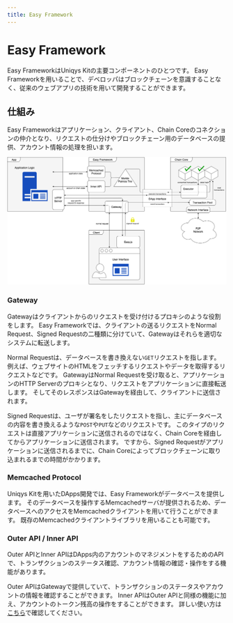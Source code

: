 ```yaml
---
title: Easy Framework
---
```


# Easy Framework

Easy FrameworkはUniqys Kitの主要コンポーネントのひとつです。
Easy Frameworkを用いることで、デベロッパはブロックチェーンを意識することなく、従来のウェブアプリの技術を用いて開発することができます。

## 仕組み

Easy Frameworkはアプリケーション、クライアント、Chain Coreのコネクションの仲介となり、リクエストの仕分けやブロックチェーン用のデータベースの提供、アカウント情報の処理を担います。

![Uniqys Overview](/uniqys-overview.png)

### Gateway

Gatewayはクライアントからのリクエストを受け付けるプロキシのような役割をします。
Easy Frameworkでは、クライアントの送るリクエストをNormal Request、Signed Requestの二種類に分けていて、Gatewayはそれらを適切なシステムに転送します。

Normal Requestは、データベースを書き換えない`GET`リクエストを指します。
例えば、ウェブサイトのHTMLをフェッチするリクエストやデータを取得するリクエストなどです。
GatewayはNormal Requestを受け取ると、アプリケーションのHTTP Serverのプロキシとなり、リクエストをアプリケーションに直接転送します。
そしてそのレスポンスはGatewayを経由して、クライアントに送信されます。

Signed Requestは、ユーザが署名をしたリクエストを指し、主にデータベースの内容を書き換えるような`POST`や`PUT`などのリクエストです。
このタイプのリクエストは直接アプリケーションに送信されるのではなく、Chain Coreを経由してからアプリケーションに送信されます。
ですから、Signed Requestがアプリケーションに送信されるまでに、Chain Coreによってブロックチェーンに取り込まれるまでの時間がかかります。

### Memcached Protocol

Uniqys Kitを用いたDApps開発では、Easy Frameworkがデータベースを提供します。
そのデータベースを操作するMemcachedサーバが提供されるため、データベースへのアクセスをMemcachedクライアントを用いて行うことができます。
既存のMemcachedクライアントライブラリを用いることも可能です。

### Outer API / Inner API

Outer APIとInner APIはDApps内のアカウントのマネジメントをするためのAPIで、トランザクションのステータス確認、アカウント情報の確認・操作をする機能があります。

Outer APIはGatewayで提供していて、トランザクションのステータスやアカウントの情報を確認することができます。
Inner APIはOuter APIと同様の機能に加え、アカウントのトークン残高の操作をすることができます。
詳しい使い方は[こちら](/ja/easy-framework/api.md)で確認してください。

